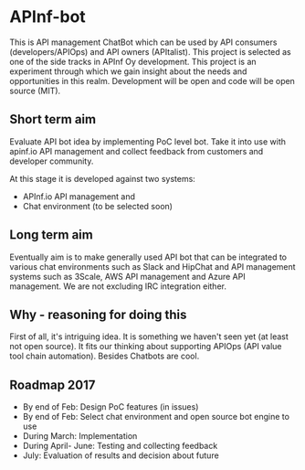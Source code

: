# APInf-bot
This is API management ChatBot which can be used by API consumers (developers/APIOps) and API owners (APItalist). This project is selected as one of the side tracks in APInf Oy development. This project is an experiment through which we gain insight about the needs and opportunities in this realm. Development will be open and code will be open source (MIT). 


## Short term aim  

Evaluate API bot idea by implementing PoC level bot. Take it into use with apinf.io API management and collect feedback from customers and developer community. 

At this stage it is developed against two systems: 

- APInf.io API management and 
- Chat environment (to be selected soon)

## Long term aim  
Eventually aim is to make generally used API bot that can be integrated to various chat environments such as Slack and HipChat and API management systems such as 3Scale, AWS API management and Azure API management. We are not excluding IRC integration either. 

## Why - reasoning for doing this
First of all, it's intriguing idea. It is something we haven't seen yet (at least not open source). It fits our thinking about supporting APIOps (API value tool chain automation). Besides Chatbots are cool.  

## Roadmap 2017

- By end of Feb: Design PoC features (in issues)
- By end of Feb: Select chat environment and open source bot engine to use
- During March: Implementation 
- During April- June: Testing and collecting feedback
- July: Evaluation of results and decision about future

